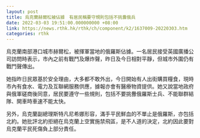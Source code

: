 ```yaml
---
layout: post
title: 烏克蘭赫爾松被佔據　有居民稱要守規則包括不挑釁俄兵
date: 2022-03-03 19:51:00.000000000 +08:00
link: https://news.rthk.hk/rthk/ch/component/k2/1637009-20220303.htm
categories: rthk
---
```


烏克蘭南部港口城市赫爾松，被揮軍當地的俄羅斯佔據。一名居民接受英國廣播公司訪問時表示，市內之前有戰鬥及爆炸聲，昨日及今日相對平靜，但城市外圍仍有戰鬥聲傳出。

她指昨日民眾基於安全理由，大多都不敢外出，今日開始有人出街購買糧食，現時市內有食水、電力及互聯網服務供應，據報亦會有醫療物資提供。她又說當地政府與俄軍磋商後同意，居民要遵守一些規則，包括不要挑釁俄羅斯士兵、不能聯群結隊、開車時車速不能太快。

另外，烏克蘭副總理斯特凡尼希娜形容，滿手平民鮮血的不單止是俄羅斯，亦包括北約。她批評北約拒絕在烏克蘭上空實施禁飛區，是不人道的決定，北約因此要對烏克蘭平民死傷負上部分責任。
